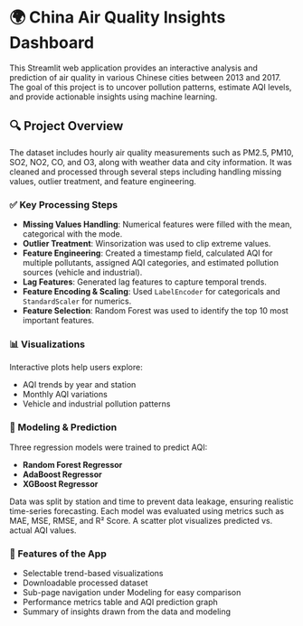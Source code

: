 # 🌍 China Air Quality Insights Dashboard

This Streamlit web application provides an interactive analysis and prediction of air quality in various Chinese cities between 2013 and 2017. The goal of this project is to uncover pollution patterns, estimate AQI levels, and provide actionable insights using machine learning.

## 🔍 Project Overview

The dataset includes hourly air quality measurements such as PM2.5, PM10, SO2, NO2, CO, and O3, along with weather data and city information. It was cleaned and processed through several steps including handling missing values, outlier treatment, and feature engineering.

### ✅ Key Processing Steps

- **Missing Values Handling**: Numerical features were filled with the mean, categorical with the mode.
- **Outlier Treatment**: Winsorization was used to clip extreme values.
- **Feature Engineering**: Created a timestamp field, calculated AQI for multiple pollutants, assigned AQI categories, and estimated pollution sources (vehicle and industrial).
- **Lag Features**: Generated lag features to capture temporal trends.
- **Feature Encoding & Scaling**: Used `LabelEncoder` for categoricals and `StandardScaler` for numerics.
- **Feature Selection**: Random Forest was used to identify the top 10 most important features.

### 📊 Visualizations

Interactive plots help users explore:

- AQI trends by year and station
- Monthly AQI variations
- Vehicle and industrial pollution patterns

### 🤖 Modeling & Prediction

Three regression models were trained to predict AQI:

- **Random Forest Regressor**
- **AdaBoost Regressor**
- **XGBoost Regressor**

Data was split by station and time to prevent data leakage, ensuring realistic time-series forecasting. Each model was evaluated using metrics such as MAE, MSE, RMSE, and R² Score. A scatter plot visualizes predicted vs. actual AQI values.

### 📌 Features of the App

- Selectable trend-based visualizations
- Downloadable processed dataset
- Sub-page navigation under Modeling for easy comparison
- Performance metrics table and AQI prediction graph
- Summary of insights drawn from the data and modeling
